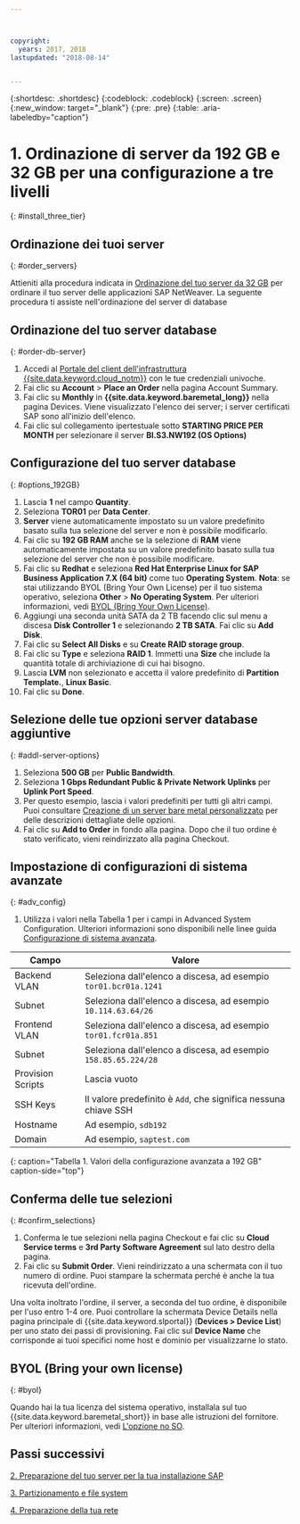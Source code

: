 ```yaml
---



copyright:
  years: 2017, 2018
lastupdated: "2018-08-14"


---
```


{:shortdesc: .shortdesc}
{:codeblock: .codeblock}
{:screen: .screen}
{:new_window: target="_blank"}
{:pre: .pre}
{:table: .aria-labeledby="caption"}

# 1. Ordinazione di server da 192 GB e 32 GB per una configurazione a tre livelli
{: #install_three_tier}

## Ordinazione dei tuoi server
{: #order_servers}

Attieniti alla procedura indicata in [Ordinazione del tuo server da 32 GB](/docs/infrastructure/sap-netweaver-rhel-qrg/rhel-set-up-infrastructure-32GB.html#order_32GB) per ordinare il tuo server delle applicazioni SAP NetWeaver. La seguente procedura ti assiste nell'ordinazione del server di database

## Ordinazione del tuo server database
{: #order-db-server}

1. Accedi al [Portale del client dell'infrastruttura {{site.data.keyword.cloud_notm}}](https://control.softlayer.com) con le tue credenziali univoche.
2. Fai clic su **Account** > **Place an Order** nella pagina Account Summary.
3. Fai clic su **Monthly** in **{{site.data.keyword.baremetal_long}}** nella pagina Devices. Viene visualizzato l'elenco dei server; i server certificati SAP sono all'inizio dell'elenco.
4. Fai clic sul collegamento ipertestuale sotto **STARTING PRICE PER MONTH** per selezionare il server **BI.S3.NW192 (OS Options)**

## Configurazione del tuo server database
{: #options_192GB}

1. Lascia **1** nel campo **Quantity**.
2. Seleziona **TOR01** per **Data Center**.
3. **Server** viene automaticamente impostato su un valore predefinito basato sulla tua selezione del server e non è possibile modificarlo.
4. Fai clic su **192 GB RAM** anche se la selezione di **RAM** viene automaticamente impostata su un valore predefinito basato sulla tua selezione del server che non è possibile modificare.
5. Fai clic su **Redhat** e seleziona **Red Hat Enterprise Linux for SAP Business Application 7.X (64 bit)** come tuo **Operating System**. **Nota**: se stai utilizzando BYOL (Bring Your Own License) per il tuo sistema operativo, seleziona **Other** > **No Operating System**. Per ulteriori informazioni, vedi [BYOL (Bring Your Own License)](#byol).
6. Aggiungi una seconda unità SATA da 2 TB facendo clic sul menu a discesa **Disk Controller 1** e selezionando **2 TB SATA**. Fai clic su **Add Disk**.
7. Fai clic su **Select All Disks** e su **Create RAID storage group**.
8. Fai clic su **Type** e seleziona **RAID 1**. Immetti una **Size** che include la quantità totale di archiviazione di cui hai bisogno.
9. Lascia **LVM** non selezionato e accetta il valore predefinito di **Partition Template.**, **Linux Basic**.
10. Fai clic su **Done**.

## Selezione delle tue opzioni server database aggiuntive
{: #addl-server-options}

1. Seleziona **500 GB** per **Public Bandwidth**.
2. Seleziona **1 Gbps Redundant Public & Private Network Uplinks** per **Uplink Port Speed**.
3. Per questo esempio, lascia i valori predefiniti per tutti gli altri campi. Puoi consultare [Creazione di un server bare metal personalizzato](https://console.bluemix.net/docs/bare-metal/baremetal-provision.html#addl-server-options) per delle descrizioni dettagliate delle opzioni.
4.	Fai clic su **Add to Order** in fondo alla pagina. Dopo che il tuo ordine è stato verificato, vieni reindirizzato alla pagina Checkout.

## Impostazione di configurazioni di sistema avanzate
{: #adv_config}

1. Utilizza i valori nella Tabella 1 per i campi in Advanced System Configuration. Ulteriori informazioni sono disponibili nelle linee guida [Configurazione di sistema avanzata](https://console.bluemix.net/docs/bare-metal/baremetal-provision.html#adv-system-config).

|              Campo               |      Valore                                                           |
| -------------------------------- | -------------------------------------------------------------------- |
|Backend VLAN                      | Seleziona dall'elenco a discesa, ad esempio `tor01.bcr01a.1241`     |
|Subnet                            | Seleziona dall'elenco a discesa, ad esempio `10.114.63.64/26`       |
|Frontend VLAN                     | Seleziona dall'elenco a discesa, ad esempio `tor01.fcr01a.851`      |
|Subnet                            | Seleziona dall'elenco a discesa, ad esempio `158.85.65.224/28`      |
|Provision Scripts                 | Lascia vuoto                                                          |
|SSH Keys                          | Il valore predefinito è `Add`, che significa nessuna chiave SSH                            |
|Hostname                          | Ad esempio, `sdb192`                                                |
|Domain                            | Ad esempio, `saptest.com`                                           |
{: caption="Tabella 1. Valori della configurazione avanzata a 192 GB" caption-side="top"}  

## Conferma delle tue selezioni
{: #confirm_selections}

1. Conferma le tue selezioni nella pagina Checkout e fai clic su **Cloud Service terms** e **3rd Party Software Agreement** sul lato destro della pagina.
2. Fai clic su **Submit Order**. Vieni reindirizzato a una schermata con il tuo numero di ordine. Puoi stampare la schermata perché è anche la tua ricevuta dell'ordine.

Una volta inoltrato l'ordine, il server, a seconda del tuo ordine, è disponibile per l'uso entro 1-4 ore. Puoi controllare la schermata Device Details nella pagina principale di {{site.data.keyword.slportal}} (**Devices > Device List**) per uno stato dei passi di provisioning. Fai clic sul **Device Name** che corrisponde ai tuoi specifici nome host e dominio per visualizzarne lo stato.

## BYOL (Bring your own license)
{: #byol}

Quando hai la tua licenza del sistema operativo, installala sul tuo {{site.data.keyword.baremetal_short}} in base alle istruzioni del fornitore. Per ulteriori informazioni, vedi [L'opzione no SO](https://console.bluemix.net/docs/bare-metal/introduction-no-os.html#how-to-install-an-operating-system-on-a-no-os-server-).

## Passi successivi

  [2. Preparazione del tuo server per la tua installazione SAP](/docs/infrastructure/sap-netweaver-rhel-qrg/rhel-prepare-server-256GB.html)

  [3. Partizionamento e file system](/docs/infrastructure/sap-netweaver-rhel-qrg/rhel-partition-256GB.html)

  [4. Preparazione della tua rete](/docs/infrastructure/sap-netweaver-rhel-qrg/rhel-prepare-network.html#network)
